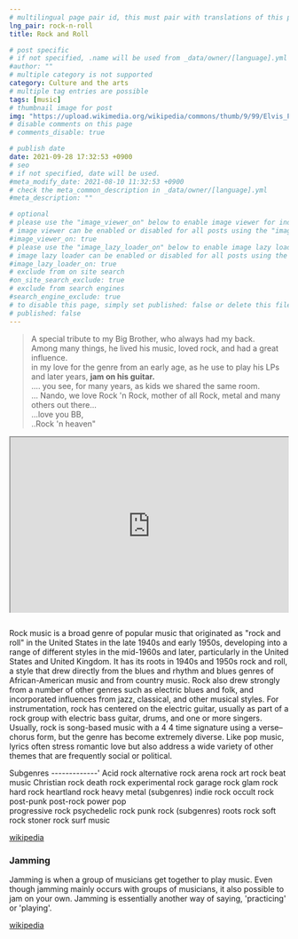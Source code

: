 ```yaml
---
# multilingual page pair id, this must pair with translations of this page. (This name must be unique)
lng_pair: rock-n-roll
title: Rock and Roll

# post specific
# if not specified, .name will be used from _data/owner/[language].yml
#author: ""
# multiple category is not supported
category: Culture and the arts
# multiple tag entries are possible
tags: [music]
# thumbnail image for post
img: "https://upload.wikimedia.org/wikipedia/commons/thumb/9/99/Elvis_Presley_promoting_Jailhouse_Rock.jpg/800px-Elvis_Presley_promoting_Jailhouse_Rock.jpg"
# disable comments on this page
# comments_disable: true

# publish date
date: 2021-09-28 17:32:53 +0900
# seo
# if not specified, date will be used.
#meta_modify_date: 2021-08-10 11:32:53 +0900
# check the meta_common_description in _data/owner/[language].yml
#meta_description: ""

# optional
# please use the "image_viewer_on" below to enable image viewer for individual pages or posts (_posts/ or [language]/_posts folders).
# image viewer can be enabled or disabled for all posts using the "image_viewer_posts: true" setting in _data/conf/main.yml.
#image_viewer_on: true
# please use the "image_lazy_loader_on" below to enable image lazy loader for individual pages or posts (_posts/ or [language]/_posts folders).
# image lazy loader can be enabled or disabled for all posts using the "image_lazy_loader_posts: true" setting in _data/conf/main.yml.
#image_lazy_loader_on: true
# exclude from on site search
#on_site_search_exclude: true
# exclude from search engines
#search_engine_exclude: true
# to disable this page, simply set published: false or delete this file
# published: false
---
```


<!--
<div style="position:relative;padding-bottom:56.25%;padding-top:35px;height:0;margin-bottom:2em;overflow:hidden">
<iframe style="position:absolute;top:0;left:0;width:100%;height:100%"  src="https://www.youtube.com/embed/wMsazR6Tnf8?si=ncCeNEbpLX0ZF9Ye" title="YouTube video player"  allowfullscreen>
</iframe>
</div>
-->

> A special tribute to my Big Brother, who always had my back. \
> Among many things, he lived his music, loved rock, and had a great influence. \
> in my love for the genre from an early age, as he use to play his LPs and later years, <strong>jam on his guitar.</strong>  
> .... you see, for many years, as kids we shared the same room. \
> ... Nando, we love Rock 'n Rock, mother of all Rock, metal and many others out there... \
> ...love you BB, \
> ..Rock 'n heaven"

<div style="position:relative;padding-bottom:56.25%;padding-top:35px;height:0;margin-bottom:2em;overflow:hidden">
<iframe style="position:absolute;top:0;left:0;width:100%;height:100%"  src="https://www.youtube.com/embed/16Lnwov2sfQ?si=gGyXntrQQEFc_ay_" title="YouTube video player"  allowfullscreen>
</iframe>
</div>

Rock music is a broad genre of popular music that originated as "rock and roll" in the United States in the late 1940s and early 1950s, developing into a range of different styles in the mid-1960s and later, particularly in the United States and United Kingdom.
It has its roots in 1940s and 1950s rock and roll, a style that drew directly from the blues and rhythm and blues genres of African-American music and from country music. Rock also drew strongly from a number of other genres such as electric blues and folk, and incorporated influences from jazz, classical, and other musical styles. For instrumentation, rock has centered on the electric guitar, usually as part of a rock group with electric bass guitar, drums, and one or more singers. Usually, rock is song-based music with a 4
4 time signature using a verse–chorus form, but the genre has become extremely diverse. Like pop music, lyrics often stress romantic love but also address a wide variety of other themes that are frequently social or political.

Subgenres
-------------'
Acid rock
alternative rock
arena rock
art rock
beat music
Christian rock
death rock
experimental rock
garage rock
glam rock
hard rock
heartland rock
heavy metal (subgenres)
indie rock
occult rock
post-punk
post-rock
power pop  
progressive rock
psychedelic rock
punk rock (subgenres)
roots rock
soft rock
stoner rock
surf music

[wikipedia](https://en.wikipedia.org/wiki/Rock_and_roll)

### Jamming

Jamming is when a group of musicians get together to play music. Even though jamming mainly occurs with groups of musicians, it also possible to jam on your own.
Jamming is essentially another way of saying, 'practicing' or 'playing'.

[wikipedia](https://en.wikipedia.org/wiki/Jam_session)
